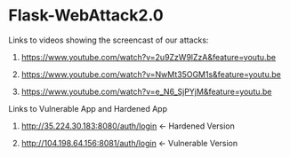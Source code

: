 # Flask-WebAttack2.0


Links to videos showing the screencast of our attacks:

1) https://www.youtube.com/watch?v=2u9ZzW9lZzA&feature=youtu.be

2) https://www.youtube.com/watch?v=NwMt35OGM1s&feature=youtu.be

3) https://www.youtube.com/watch?v=e_N6_SjPYjM&feature=youtu.be


Links to Vulnerable App and Hardened App

1) http://35.224.30.183:8080/auth/login <- Hardened Version

2) http://104.198.64.156:8081/auth/login <- Vulnerable Version

